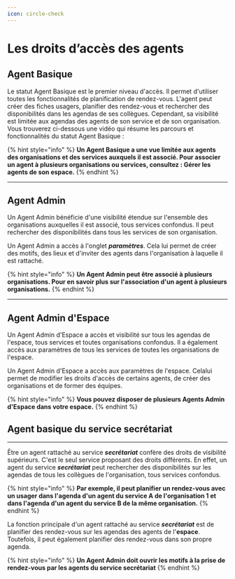 ```yaml
---
icon: circle-check
---
```


# Les droits d’accès des agents

## Agent Basique

Le statut Agent Basique est le premier niveau d'accès. Il permet d'utiliser toutes les fonctionnalités de planification de rendez-vous. L'agent peut créer des fiches usagers, planifier des rendez-vous et rechercher des disponibilités dans les agendas de ses collègues. Cependant, sa visibilité est limitée aux agendas des agents de son service et de son organisation. Vous trouverez ci-dessous une vidéo qui résume les parcours et fonctionnalités du statut Agent Basique :

{% hint style="info" %}
**Un Agent Basique a une vue limitée aux agents des organisations et des services auxquels il est associé. Pour associer un agent à plusieurs organisations ou services, consultez : Gérer les agents de son espace.**
{% endhint %}

***

## Agent Admin

Un Agent Admin bénéficie d'une visibilité étendue sur l'ensemble des organisations auxquelles il est associé, tous services confondus. Il peut rechercher des disponibilités dans tous les services de son organisation.

Un Agent Admin a accès à l'onglet _**paramètres**_. Cela lui permet de créer des motifs, des lieux et d'inviter des agents dans l'organisation à laquelle il est rattaché.&#x20;

{% hint style="info" %}
**Un Agent Admin peut être associé à plusieurs organisations. Pour en savoir plus sur l'association d'un agent à plusieurs organisations.**&#x20;
{% endhint %}

***

## Agent Admin d'Espace

Un Agent Admin d'Espace a accès et visibilité sur tous les agendas de l'espace, tous services et toutes organisations confondus. Il a également accès aux paramètres de tous les services de toutes les organisations de l'espace.

Un Agent Admin d'Espace a accès aux paramètres de l'espace. Celalui permet de modifier les droits d'accès de certains agents, de créer des organisations et de former des équipes.

{% hint style="info" %}
**Vous pouvez disposer de plusieurs Agents Admin d'Espace dans votre espace.**
{% endhint %}

## Agent basique du service secrétariat

***

Être un agent rattaché au service _**secrétariat**_ confère des droits de visibilité supérieurs. C'est le seul service proposant des droits différents. En effet, un agent du service _**secrétariat**_ peut rechercher des disponibilités sur les agendas de tous les collègues de l'organisation, tous services confondus.

{% hint style="info" %}
**Par exemple, il peut planifier un rendez-vous avec un usager dans l'agenda d'un agent du service A de l'organisation 1 et dans l'agenda d'un agent du service B de la même organisation.**
{% endhint %}

La fonction principale d'un agent rattaché au service _**secrétariat**_ est de planifier des rendez-vous sur les agendas des agents de l'**espace**. Toutefois, il peut également planifier des rendez-vous dans son propre agenda.

{% hint style="info" %}
**Un Agent Admin doit ouvrir les motifs à la prise de rendez-vous par les agents du service secrétariat**&#x20;
{% endhint %}
